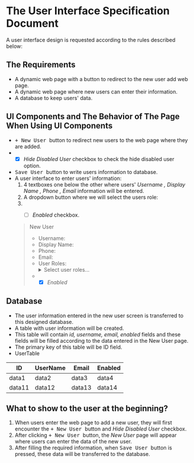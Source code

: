 # The User Interface Specification Document
<p> A user interface design is requested according to the rules described below: </p>

## The Requirements
- A dynamic web page with a button to redirect to the new user add web page.
- A dynamic web page where new users can enter their information.
- A database to keep users' data.

## UI Components and The Behavior of The Page When Using UI Components
- <kbd> + New User </kbd> button to redirect new users to the web page where they are added.
- - [X] *Hide Disabled User* checkbox to check the hide disabled user option.
- <kbd> Save User </kbd> button to write users information to database.
- A user interface to enter users' information:
  1. 4 textboxes one below the other where users' *Username , Display Name , Phone , Email* information will be entered.
  2. A dropdown button where we will select the users role:
  3. - [ ] *Enabled* checkbox. 
 
 
    > New User
    > - Username:     <kbd>      </kbd> 
    > - Display Name: <kbd>      </kbd> 
    > - Phone:        <kbd>      </kbd> 
    > - Email:        <kbd>      </kbd> 
    > - User Roles:   <details>
                      <summary>Select user roles...</summary>
                      <br>
                          Guess
                      <br>
                          Admin
                      <br>
                          SuperAdmin
                      </details>
    > -   - [X] *Enabled* 
 

## Database
- The user information entered in the new user screen is transferred to this designed database.
- A table with user information will be created.
- This table will contain *id, username, email, enabled* fields and these fields will be filled according to the data entered in the New User page.
- The primary key of this table will be ID field.
- UserTable

<table>
   <thead>
      <tr>
         <th>ID</th>
         <th>UserName</th>
         <th>Email</th>
         <th>Enabled</th>
      </tr>
   </thead>
   <tbody>
      <tr>
         <td>data1</td>
         <td>data2</td>
         <td>data3</td>
         <td>data4</td>
      </tr>
      <tr>
         <td>data11</td>
         <td>data12</td>
         <td>data13</td>
         <td>data14</td>
      </tr>
   </tbody>
</table>



## What to show to the user at the beginning?

   
1. When users enter the web page to add a new user, they will first encounter the <kbd> + New User </kbd> button and *Hide Disabled User* checkbox.
2. After clicking <kbd> + New User </kbd> button, the *New User* page will appear where users can enter the data of the new user.
3. After filling the required information, when <kbd> Save User </kbd> button is pressed, these data will be transferred to the database.




 
